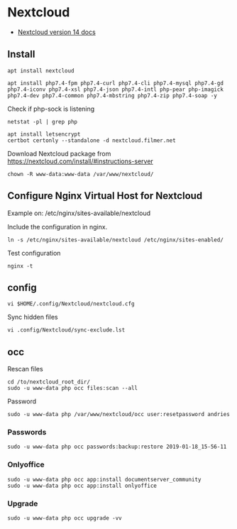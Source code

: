 # Nextcloud

* [Nextcloud version 14 docs](https://docs.nextcloud.com/server/14/admin_manual/contents.html)

## Install

    apt install nextcloud

    apt install php7.4-fpm php7.4-curl php7.4-cli php7.4-mysql php7.4-gd php7.4-iconv php7.4-xsl php7.4-json php7.4-intl php-pear php-imagick php7.4-dev php7.4-common php7.4-mbstring php7.4-zip php7.4-soap -y

Check if php-sock is listening

    netstat -pl | grep php

    apt install letsencrypt
    certbot certonly --standalone -d nextcloud.filmer.net

Download Nextcloud package from https://nextcloud.com/install/#instructions-server

    chown -R www-data:www-data /var/www/nextcloud/


## Configure Nginx Virtual Host for Nextcloud

Example on: /etc/nginx/sites-available/nextcloud

Include the configuration in nginx.

    ln -s /etc/nginx/sites-available/nextcloud /etc/nginx/sites-enabled/

Test configuration

    nginx -t

## config

    vi $HOME/.config/Nextcloud/nextcloud.cfg

Sync hidden files

    vi .config/Nextcloud/sync-exclude.lst

## occ

Rescan files

    cd /to/nextcloud_root_dir/
    sudo -u www-data php occ files:scan --all

Password

    sudo -u www-data php /var/www/nextcloud/occ user:resetpassword andries

### Passwords

    sudo -u www-data php occ passwords:backup:restore 2019-01-18_15-56-11


### Onlyoffice

    sudo -u www-data php occ app:install documentserver_community
    sudo -u www-data php occ app:install onlyoffice

### Upgrade

    sudo -u www-data php occ upgrade -vv

